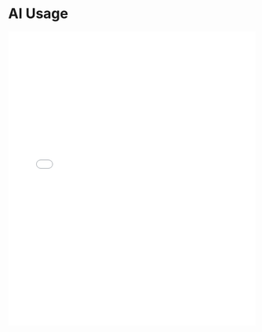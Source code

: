 # AI Usage

<MDXLayout>
  <embed src="/assets/files/02-AI-usage-c252371ff3493f2b3a780a67bad1d7e1.pdf" type="application/pdf" width="100%" height="600px" />
</MDXLayout>


